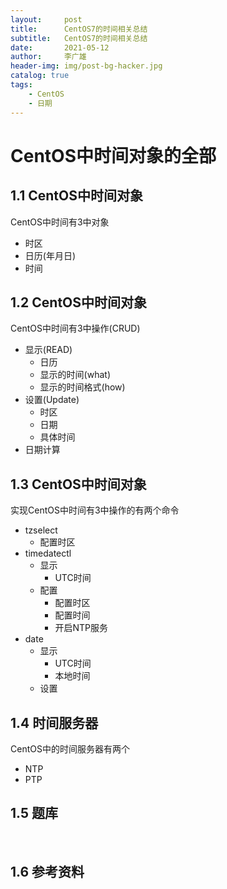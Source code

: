 ```yaml
---
layout:     post
title:      CentOS7的时间相关总结
subtitle:   CentOS7的时间相关总结
date:       2021-05-12
author:     李广雄
header-img: img/post-bg-hacker.jpg
catalog: true
tags:
    - CentOS
    - 日期
---
```


# CentOS中时间对象的全部

## 1.1 CentOS中时间对象

CentOS中时间有3中对象

* 时区
* 日历(年月日)
* 时间

## 1.2 CentOS中时间对象

CentOS中时间有3中操作(CRUD)

* 显示(READ)
  - 日历
  - 显示的时间(what)
  - 显示的时间格式(how)
* 设置(Update)
  - 时区
  - 日期
  - 具体时间
* 日期计算

## 1.3 CentOS中时间对象
 
实现CentOS中时间有3中操作的有两个命令

* tzselect
  * 配置时区
* timedatectl
  * 显示
    * UTC时间
  * 配置
    * 配置时区
    * 配置时间
    * 开启NTP服务
* date
  * 显示
    * UTC时间
    * 本地时间
  * 设置

## 1.4 时间服务器

CentOS中的时间服务器有两个

* NTP
* PTP

## 1.5 题库




​         

## 1.6 参考资料

